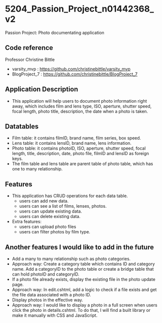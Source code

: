 # 5204_Passion_Project_n01442368_v2
Passion Project: Photo documentating application

## Code reference
Professor Christine Bittle
 - varsity_mvp : https://github.com/christinebittle/varsity_mvp
 - BlogProject_7 : https://github.com/christinebittle/BlogProject_7

## Application Description
 - This application will help users to document photo information right away, which includes film and lens type, ISO, aperture, shutter speed, focal length, photo title, description, the date when a photo is taken.

## Datatables
 - Film table: it contains filmID, brand name, film series, box speed.
 - Lens table: it contains lensID, brand name, lens information.
 - Photo table: it contains photoID, ISO, aperture, shutter speed, focal length, title, description, date, photo file, filmID and lensID as foreign keys.
 - The film table and lens table are parent table of photo table, which has one to many relationship.

## Features
 - This application has CRUD operations for each data table.
   - users can add new data.
   - users can see a list of films, lenses, photos.
   - users can update existing data.
   - users can delete existing data.
 - Extra features:
   - users can upload photo files
   - users can filter photos by film type.

## Another features I would like to add in the future
 - Add a many to many relationship such as photo categories.
  - Approach way: Create a category table which contains ID and category name. Add a categoryID to the photo table or create a bridge table that can hold photoID and categoryID.
 - If a photo file already exists, display the existing file in the photo update page. 
  - Approach way: In edit.cshtml, add a logic to check if a file exists and get the file data associated with a photo ID.
 - Display photos in the effective way.
  - Approach way: I would like to display a photo in a full screen when users click the photo in details.cshtml. To do that, I will find a built library or make it manually with CSS and JavaScript.
